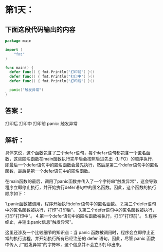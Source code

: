 # 第1天：

## 下面这段代码输出的内容

```go
package main

import (
	"fmt"
)

func main() {
  defer func() { fmt.Println("打印前") }()
  defer func() { fmt.Println("打印中") }()
  defer func() { fmt.Println("打印后") }()

  panic("触发异常")
}
```

## 答案：
打印后
打印中
打印前
panic: 触发异常

## 解析：

具体来说，这个函数包含了三个`defer`语句，每个`defer`语句都包含一个匿名函数，这些匿名函数在main函数执行完毕后会按照后进先出（LIFO）的顺序执行，即最后一个defer语句中的匿名函数会最先执行，然后是第二个defer语句中的匿名函数，最后是第一个defer语句中的匿名函数。

在main函数的最后，调用了panic函数并传入了一个字符串"触发异常"，这会导致程序立即停止执行，并开始执行defer语句中的匿名函数。因此，这个函数的执行顺序如下：

1.panic函数被调用，程序开始执行defer语句中的匿名函数。
2.第三个defer语句中的匿名函数被执行，打印"打印后"。
3.第二个defer语句中的匿名函数被执行，打印"打印中"。
4.第一个defer语句中的匿名函数被执行，打印"打印前"。
5.程序终止，并输出panic信息"触发异常"。

这里还涉及一个比较细节的知识点：当 panic 函数被调用时，程序会立即停止正常的执行流程，并开始执行所有已经注册的 defer 语句。因此，尽管 panic 函数中传入了"触发异常"的字符串，这个信息并不会立即打印出来。
